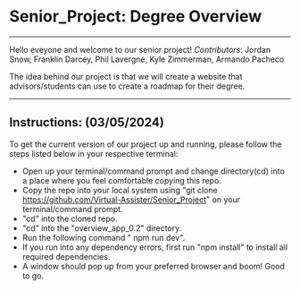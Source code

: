 # Senior_Project: Degree Overview

---

Hello eveyone and welcome to our senior project!
_Contributors_: Jordan Snow, Franklin Darcey, Phil Lavergne, Kyle Zimmerman, Armando Pacheco

The idea behind our project is that we will create a website that advisors/students can use to create a roadmap for their degree.

---

## Instructions: (03/05/2024)

To get the current version of our project up and running, please follow the steps listed below in your respective terminal:

- Open up your terminal/command prompt and change directory(cd) into a place where you feel comfortable copying this repo.
- Copy the repo into your local system using "git clone https://github.com/Virtual-Assister/Senior_Project" on your terminal/command prompt.
- "cd" into the cloned repo.
- "cd" into the "overview_app_0.2" directory.
- Run the following command " npm run dev".
- If you run into any dependency errors, first run "npm install" to install all required dependencies.
- A window should pop up from your preferred browser and boom! Good to go. 
